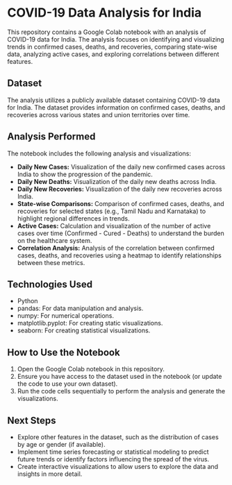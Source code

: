 # COVID-19 Data Analysis for India

This repository contains a Google Colab notebook with an analysis of COVID-19 data for India. The analysis focuses on identifying and visualizing trends in confirmed cases, deaths, and recoveries, comparing state-wise data, analyzing active cases, and exploring correlations between different features.

## Dataset

The analysis utilizes a publicly available dataset containing COVID-19 data for India. The dataset provides information on confirmed cases, deaths, and recoveries across various states and union territories over time.

## Analysis Performed

The notebook includes the following analysis and visualizations:

*   **Daily New Cases:** Visualization of the daily new confirmed cases across India to show the progression of the pandemic.
*   **Daily New Deaths:** Visualization of the daily new deaths across India.
*   **Daily New Recoveries:** Visualization of the daily new recoveries across India.
*   **State-wise Comparisons:** Comparison of confirmed cases, deaths, and recoveries for selected states (e.g., Tamil Nadu and Karnataka) to highlight regional differences in trends.
*   **Active Cases:** Calculation and visualization of the number of active cases over time (Confirmed - Cured - Deaths) to understand the burden on the healthcare system.
*   **Correlation Analysis:** Analysis of the correlation between confirmed cases, deaths, and recoveries using a heatmap to identify relationships between these metrics.

## Technologies Used

*   Python
*   pandas: For data manipulation and analysis.
*   numpy: For numerical operations.
*   matplotlib.pyplot: For creating static visualizations.
*   seaborn: For creating statistical visualizations.

## How to Use the Notebook

1.  Open the Google Colab notebook in this repository.
2.  Ensure you have access to the dataset used in the notebook (or update the code to use your own dataset).
3.  Run the code cells sequentially to perform the analysis and generate the visualizations.

## Next Steps

*   Explore other features in the dataset, such as the distribution of cases by age or gender (if available).
*   Implement time series forecasting or statistical modeling to predict future trends or identify factors influencing the spread of the virus.
*   Create interactive visualizations to allow users to explore the data and insights in more detail.
